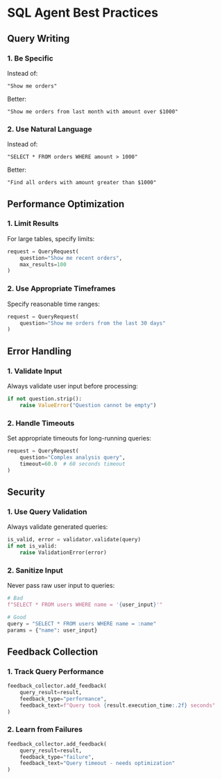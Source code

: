 # SQL Agent Best Practices

## Query Writing

### 1. Be Specific
Instead of:
```
"Show me orders"
```
Better:
```
"Show me orders from last month with amount over $1000"
```

### 2. Use Natural Language
Instead of:
```
"SELECT * FROM orders WHERE amount > 1000"
```
Better:
```
"Find all orders with amount greater than $1000"
```

## Performance Optimization

### 1. Limit Results
For large tables, specify limits:
```python
request = QueryRequest(
    question="Show me recent orders",
    max_results=100
)
```

### 2. Use Appropriate Timeframes
Specify reasonable time ranges:
```python
request = QueryRequest(
    question="Show me orders from the last 30 days"
)
```

## Error Handling

### 1. Validate Input
Always validate user input before processing:
```python
if not question.strip():
    raise ValueError("Question cannot be empty")
```

### 2. Handle Timeouts
Set appropriate timeouts for long-running queries:
```python
request = QueryRequest(
    question="Complex analysis query",
    timeout=60.0  # 60 seconds timeout
)
```

## Security

### 1. Use Query Validation
Always validate generated queries:
```python
is_valid, error = validator.validate(query)
if not is_valid:
    raise ValidationError(error)
```

### 2. Sanitize Input
Never pass raw user input to queries:
```python
# Bad
f"SELECT * FROM users WHERE name = '{user_input}'"

# Good
query = "SELECT * FROM users WHERE name = :name"
params = {"name": user_input}
```

## Feedback Collection

### 1. Track Query Performance
```python
feedback_collector.add_feedback(
    query_result=result,
    feedback_type="performance",
    feedback_text=f"Query took {result.execution_time:.2f} seconds"
)
```

### 2. Learn from Failures
```python
feedback_collector.add_feedback(
    query_result=result,
    feedback_type="failure",
    feedback_text="Query timeout - needs optimization"
)
``` 